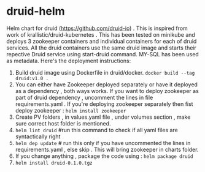 # druid-helm
Helm chart for druid (https://github.com/druid-io) . This is inspired from work of krallistic/druid-kubernetes . This has been tested on minikube and deploys 3 zookeeper containers and individual containers for each of druid services. All the druid containers use the same druid image and starts their repective Druid service using start-druid command. MY-SQL has been used as metadata. Here's the deployment instructions:
1. Build druid image using Dockerfile in druid/docker. `docker build --tag druid:v1.0 .`
2. You can either have Zookeeper deployed separately or have it deployed as a dependency , both ways works. If you want to deploy zookeeper as part of druid dependency , uncomment the lines in file requirements.yaml . If you're deploying zookeeper separately then fist deploy zookeeper : `helm install zookeeper`
3. Create PV folders , in values.yaml file , under volumes section , make sure correct host folder is mentioned.
4. `helm lint druid` #run this command to check if all yaml files are syntactically right
5. `helm dep update` # run this only if you have uncommented the lines in requirements.yaml , else skip . This will bring zookeeper in charts folder.
6. If you change anything , package the code using : `helm package druid`
7. `helm install druid-0.1.0.tgz`

